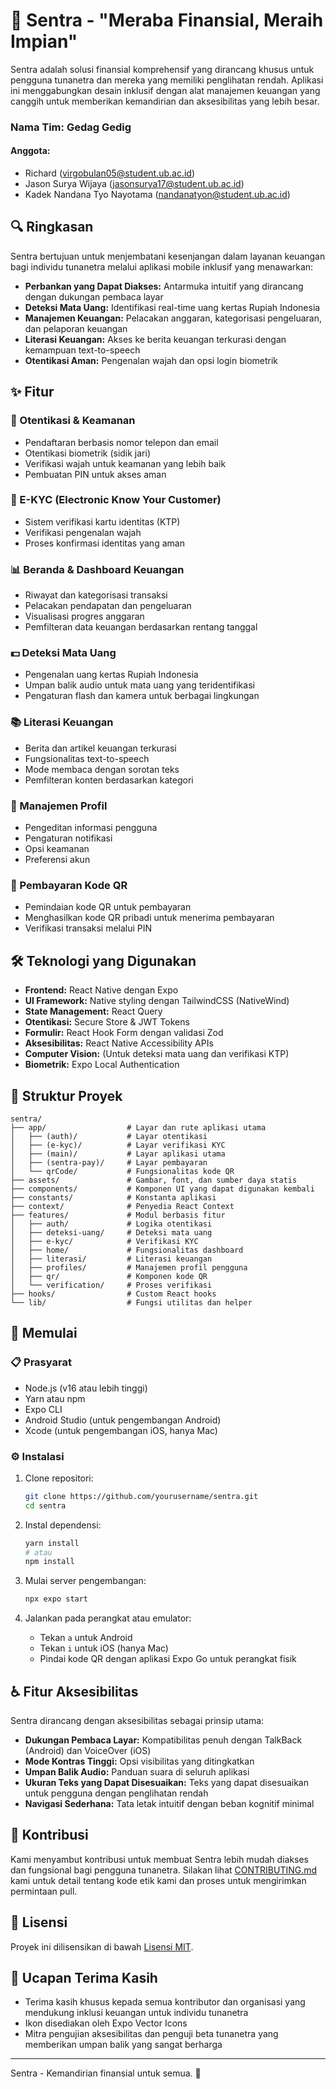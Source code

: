 # 💸 Sentra - "Meraba Finansial, Meraih Impian"

Sentra adalah solusi finansial komprehensif yang dirancang khusus untuk pengguna tunanetra dan mereka yang memiliki penglihatan rendah. Aplikasi ini menggabungkan desain inklusif dengan alat manajemen keuangan yang canggih untuk memberikan kemandirian dan aksesibilitas yang lebih besar.

### Nama Tim: Gedag Gedig

#### Anggota:
- Richard (virgobulan05@student.ub.ac.id)
- Jason Surya Wijaya (jasonsurya17@student.ub.ac.id)
- Kadek Nandana Tyo Nayotama (nandanatyon@student.ub.ac.id)

## 🔍 Ringkasan

Sentra bertujuan untuk menjembatani kesenjangan dalam layanan keuangan bagi individu tunanetra melalui aplikasi mobile inklusif yang menawarkan:

- **Perbankan yang Dapat Diakses:** Antarmuka intuitif yang dirancang dengan dukungan pembaca layar
- **Deteksi Mata Uang:** Identifikasi real-time uang kertas Rupiah Indonesia
- **Manajemen Keuangan:** Pelacakan anggaran, kategorisasi pengeluaran, dan pelaporan keuangan
- **Literasi Keuangan:** Akses ke berita keuangan terkurasi dengan kemampuan text-to-speech
- **Otentikasi Aman:** Pengenalan wajah dan opsi login biometrik

## ✨ Fitur

### 🔐 Otentikasi & Keamanan

- Pendaftaran berbasis nomor telepon dan email
- Otentikasi biometrik (sidik jari)
- Verifikasi wajah untuk keamanan yang lebih baik
- Pembuatan PIN untuk akses aman

### 📝 E-KYC (Electronic Know Your Customer)

- Sistem verifikasi kartu identitas (KTP)
- Verifikasi pengenalan wajah
- Proses konfirmasi identitas yang aman

### 📊 Beranda & Dashboard Keuangan

- Riwayat dan kategorisasi transaksi
- Pelacakan pendapatan dan pengeluaran
- Visualisasi progres anggaran
- Pemfilteran data keuangan berdasarkan rentang tanggal

### 💵 Deteksi Mata Uang

- Pengenalan uang kertas Rupiah Indonesia
- Umpan balik audio untuk mata uang yang teridentifikasi
- Pengaturan flash dan kamera untuk berbagai lingkungan

### 📚 Literasi Keuangan

- Berita dan artikel keuangan terkurasi
- Fungsionalitas text-to-speech
- Mode membaca dengan sorotan teks
- Pemfilteran konten berdasarkan kategori

### 👤 Manajemen Profil

- Pengeditan informasi pengguna
- Pengaturan notifikasi
- Opsi keamanan
- Preferensi akun

### 📱 Pembayaran Kode QR

- Pemindaian kode QR untuk pembayaran
- Menghasilkan kode QR pribadi untuk menerima pembayaran
- Verifikasi transaksi melalui PIN

## 🛠️ Teknologi yang Digunakan

- **Frontend:** React Native dengan Expo
- **UI Framework:** Native styling dengan TailwindCSS (NativeWind)
- **State Management:** React Query
- **Otentikasi:** Secure Store & JWT Tokens
- **Formulir:** React Hook Form dengan validasi Zod
- **Aksesibilitas:** React Native Accessibility APIs
- **Computer Vision:** (Untuk deteksi mata uang dan verifikasi KTP)
- **Biometrik:** Expo Local Authentication

## 📁 Struktur Proyek

```
sentra/
├── app/                  # Layar dan rute aplikasi utama
│   ├── (auth)/           # Layar otentikasi
│   ├── (e-kyc)/          # Layar verifikasi KYC
│   ├── (main)/           # Layar aplikasi utama
│   ├── (sentra-pay)/     # Layar pembayaran
│   └── qrCode/           # Fungsionalitas kode QR
├── assets/               # Gambar, font, dan sumber daya statis
├── components/           # Komponen UI yang dapat digunakan kembali
├── constants/            # Konstanta aplikasi
├── context/              # Penyedia React Context
├── features/             # Modul berbasis fitur
│   ├── auth/             # Logika otentikasi
│   ├── deteksi-uang/     # Deteksi mata uang
│   ├── e-kyc/            # Verifikasi KYC
│   ├── home/             # Fungsionalitas dashboard
│   ├── literasi/         # Literasi keuangan
│   ├── profiles/         # Manajemen profil pengguna
│   ├── qr/               # Komponen kode QR
│   └── verification/     # Proses verifikasi
├── hooks/                # Custom React hooks
└── lib/                  # Fungsi utilitas dan helper
```

## 🚀 Memulai

### 📋 Prasyarat

- Node.js (v16 atau lebih tinggi)
- Yarn atau npm
- Expo CLI
- Android Studio (untuk pengembangan Android)
- Xcode (untuk pengembangan iOS, hanya Mac)

### ⚙️ Instalasi

1. Clone repositori:

   ```bash
   git clone https://github.com/yourusername/sentra.git
   cd sentra
   ```

2. Instal dependensi:

   ```bash
   yarn install
   # atau
   npm install
   ```

3. Mulai server pengembangan:

   ```bash
   npx expo start
   ```

4. Jalankan pada perangkat atau emulator:
   - Tekan `a` untuk Android
   - Tekan `i` untuk iOS (hanya Mac)
   - Pindai kode QR dengan aplikasi Expo Go untuk perangkat fisik

## ♿ Fitur Aksesibilitas

Sentra dirancang dengan aksesibilitas sebagai prinsip utama:

- **Dukungan Pembaca Layar:** Kompatibilitas penuh dengan TalkBack (Android) dan VoiceOver (iOS)
- **Mode Kontras Tinggi:** Opsi visibilitas yang ditingkatkan
- **Umpan Balik Audio:** Panduan suara di seluruh aplikasi
- **Ukuran Teks yang Dapat Disesuaikan:** Teks yang dapat disesuaikan untuk pengguna dengan penglihatan rendah
- **Navigasi Sederhana:** Tata letak intuitif dengan beban kognitif minimal

## 🤝 Kontribusi

Kami menyambut kontribusi untuk membuat Sentra lebih mudah diakses dan fungsional bagi pengguna tunanetra. Silakan lihat [CONTRIBUTING.md](CONTRIBUTING.md) kami untuk detail tentang kode etik kami dan proses untuk mengirimkan permintaan pull.

## 📄 Lisensi

Proyek ini dilisensikan di bawah [Lisensi MIT](LICENSE).

## 👏 Ucapan Terima Kasih

- Terima kasih khusus kepada semua kontributor dan organisasi yang mendukung inklusi keuangan untuk individu tunanetra
- Ikon disediakan oleh Expo Vector Icons
- Mitra pengujian aksesibilitas dan penguji beta tunanetra yang memberikan umpan balik yang sangat berharga

---

Sentra - Kemandirian finansial untuk semua. 🌟
